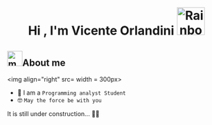 <h1 align="center"><b>Hi , I'm Vicente Orlandini </b><img src="https://cdn3.emoji.gg/emojis/7982-rainbow-minecraft-parrot-dances.gif" width="64px" height="64px" alt="Rainbow_Minecraft_Parrot_Dances">
  
## <picture><img src= "https://cdn3.emoji.gg/emojis/3081-momo-looksaround.gif" width="35px" height="35px" alt="momo_looksaround"></picture>About me

<picture> <img align="right" src= width = 300px></picture>

- :school: I am a `Programming analyst Student`
- :nerd_face: `May the force be with you`

It is still under construction... 🚧👷

<br>
